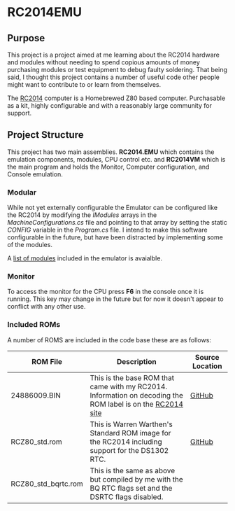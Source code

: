 # RC2014EMU

## Purpose
This project is a project aimed at me learning about the RC2014 hardware and modules without needing to spend copious amounts of money purchasing modules or test equipment to debug faulty soldering.  That being said, I thought this project contains a number of useful code other people might want to contribute to or learn from themselves.

The [RC2014](http://www.rc2014.co.uk) computer is a Homebrewed Z80 based computer.  Purchasable as a kit, highly configurable and with a reasonably large community for support.

## Project Structure
This project has two main assemblies.  **RC2014.EMU** which contains the emulation components, modules, CPU control etc.  and **RC2014VM** which is the main program and holds the Monitor, Computer configuration, and Console emulation.

### Modular
While not yet externally configurable the Emulator can be configured like the RC2014 by modifying the _IModules_ arrays in the _MachineConfigurations.cs_ file and pointing to that array by setting the static _CONFIG_ variable in the _Program.cs_ file.  I intend to make this software configurable in the future, but have been distracted by implementing some of the modules.

A [list of modules](Docs/ListOfModules.md) included in the emulator is avaialble.

### Monitor
To access the monitor for the CPU press **F6** in the console once it is running.  This key may change in the future but for now it doesn't appear to conflict with any other use.

### Included ROMs
A number of ROMS are included in the code base these are as follows:


|ROM File  |Description  | Source Location |
|---------|---------|---------|
|24886009.BIN | This is the base ROM that came with my RC2014.  Information on decoding the ROM label is on the [RC2014 site](http://rc2014.co.uk/1515/decoding-rom-labels/) | [GitHub](https://github.com/RC2014Z80/RC2014/tree/master/ROMs/Factory) |
|RCZ80_std.rom | This is Warren Warthen's Standard ROM image for the RC2014 including support for the DS1302 RTC.| [GitHub](https://github.com/wwarthen/RomWBW)|
|RCZ80_std_bqrtc.rom     | This is the same as above but compiled by me with the BQ RTC flags set and the DSRTC flags disabled.  | |


